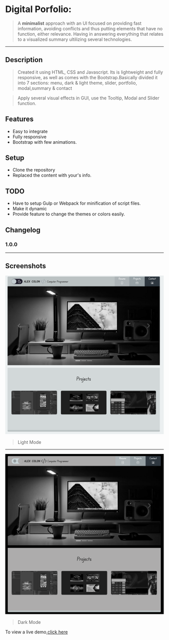 # Digital Porfolio:




> A **minimalist** approach with an UI focused on providing fast information, 
>avoiding conflicts and thus putting elements that have no function, either relevance. 
>Having in answering everything that relates to a visualized summary ultilizing several technologies.

---
## Description
 > Created it using HTML, CSS and Javascript. Its is lightweight and fully responsive,
  >as well as comes with the Bootstrap.Basically divided it into 7 sections:
   >menu, dark & light theme, slider, portfolio, modal,summary & contact

 > Apply several visual effects in GUI, use the Tooltip, Modal and Slider function.




## Features
* Easy to integrate
* Fully responsive
* Bootstrap with few animations.

## Setup
* Clone the repository
* Replaced the content with your's info.

## TODO
* Have to setup Gulp or Webpack for minification of script files.
* Make it dynamic
* Provide feature to change the themes or colors easily.

## Changelog

### 1.0.0
---
## Screenshots

![Image](/Demo_sc.png)  
  
  



>Light Mode

---

![Image](/dark_sc.png)

>Dark Mode


To view a live demo,[click here](https://minimalist-porfolio.github.io)
